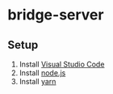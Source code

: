 # bridge-server

## Setup
1. Install [Visual Studio Code](https://code.visualstudio.com/)
2. Install [node.js](https://nodejs.org/en/download/)
3. Install [yarn](https://yarnpkg.com/en/)
